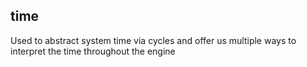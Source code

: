 ## time ##

Used to abstract system time via cycles and offer us multiple ways to interpret the time throughout the engine